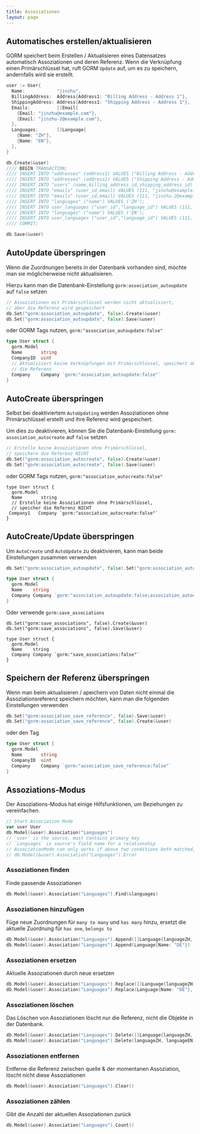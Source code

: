 ```yaml
---
title: Assoziationen
layout: page
---
```


## Automatisches erstellen/aktualisieren

GORM speichert beim Erstellen / Aktualisieren eines Datensatzes automatisch Assoziationen und deren Referenz. Wenn die Verknüpfung einen Primärschlüssel hat, ruft GORM `Update` auf, um es zu speichern, andernfalls wird sie erstellt.

```go
user := User{
  Name:            "jinzhu",
  BillingAddress:  Address{Address1: "Billing Address - Address 1"},
  ShippingAddress: Address{Address1: "Shipping Address - Address 1"},
  Emails:          []Email{
    {Email: "jinzhu@example.com"},
    {Email: "jinzhu-2@example.com"},
  },
  Languages:       []Language{
    {Name: "ZH"},
    {Name: "EN"},
  },
}

db.Create(&user)
//// BEGIN TRANSACTION;
//// INSERT INTO "addresses" (address1) VALUES ("Billing Address - Address 1");
//// INSERT INTO "addresses" (address1) VALUES ("Shipping Address - Address 1");
//// INSERT INTO "users" (name,billing_address_id,shipping_address_id) VALUES ("jinzhu", 1, 2);
//// INSERT INTO "emails" (user_id,email) VALUES (111, "jinzhu@example.com");
//// INSERT INTO "emails" (user_id,email) VALUES (111, "jinzhu-2@example.com");
//// INSERT INTO "languages" ("name") VALUES ('ZH');
//// INSERT INTO user_languages ("user_id","language_id") VALUES (111, 1);
//// INSERT INTO "languages" ("name") VALUES ('EN');
//// INSERT INTO user_languages ("user_id","language_id") VALUES (111, 2);
//// COMMIT;

db.Save(&user)
```

## AutoUpdate überspringen

Wenn die Zuordnungen bereits in der Datenbank vorhanden sind, möchte man sie möglicherweise nicht aktualisieren.

Hierzu kann man die Datenbank-Einstellung `gorm:association_autoupdate` auf `false` setzen

```go
// Assoziationen mit Primärschlüssel werden nicht aktualisiert,
// aber die Referenz wird gespeichert
db.Set("gorm:association_autoupdate", false).Create(&user)
db.Set("gorm:association_autoupdate", false).Save(&user)
```

oder GORM Tags nutzen, `gorm:"association_autoupdate:false"`

```go
type User struct {
  gorm.Model
  Name       string
  CompanyID  uint
  // Aktualisiert keine Verknüpfungen mit Primärschlüssel, speichert aber
  // die Referenz
  Company    Company `gorm:"association_autoupdate:false"`
}
```

## AutoCreate überspringen

Selbst bei deaktiviertem `AutoUpdating` werden Assoziationen ohne Primärschlüssel erstellt und ihre Referenz wird gespeichert.

Um dies zu deaktivieren, können Sie die Datenbank-Einstellung `gorm: association_autocreate` auf `false` setzen

```go
// Erstelle keine Assoziationen ohne Primärschlüssel,
// speichere die Referenz NICHT
db.Set("gorm:association_autocreate", false).Create(&user)
db.Set("gorm:association_autocreate", false).Save(&user)
```

oder GORM Tags nutzen, `gorm:"association_autocreate:false"`

    type User struct {
      gorm.Model
      Name       string
      // Erstelle keine Assoziationen ohne Primärschlüssel,
      // speicher die Referenz NICHT 
     Company1   Company `gorm:"association_autocreate:false"`
    }
    

## AutoCreate/Update überspringen

Um `AutoCreate` und `AutoUpdate` zu deaktivieren, kann man beide Einstellungen zusammen verwenden

```go
db.Set("gorm:association_autoupdate", false).Set("gorm:association_autocreate", false).Create(&user)

type User struct {
  gorm.Model
  Name    string
  Company Company `gorm:"association_autoupdate:false;association_autocreate:false"`
}
```

Oder verwende `gorm:save_associations`

    db.Set("gorm:save_associations", false).Create(&user)
    db.Set("gorm:save_associations", false).Save(&user)
    
    type User struct {
      gorm.Model
      Name    string
      Company Company `gorm:"save_associations:false"`
    }
    

## Speichern der Referenz überspringen

Wenn man beim aktualisieren / apeichern von Daten nicht einmal die Assoziationsreferenz speichern möchten, kann man die folgenden Einstellungen verwenden

```go
db.Set("gorm:association_save_reference", false).Save(&user)
db.Set("gorm:association_save_reference", false).Create(&user)
```

oder den Tag

```go
type User struct {
  gorm.Model
  Name       string
  CompanyID  uint
  Company    Company `gorm:"association_save_reference:false"`
}
```

## Assoziations-Modus

Der Assoziations-Modus hat einige Hilfsfunktionen, um Beziehungen zu vereinfachen.

```go
// Start Association Mode
var user User
db.Model(&user).Association("Languages")
// `user` is the source, must contains primary key
// `Languages` is source's field name for a relationship
// AssociationMode can only works if above two conditions both matched, check it ok or not:
// db.Model(&user).Association("Languages").Error
```

### Assoziationen finden

Finde passende Assoziationen

```go
db.Model(&user).Association("Languages").Find(&languages)
```

### Assoziationen hinzufügen

Füge neue Zuordnungen für `many to many` und `has many` hinzu, ersetzt die aktuelle Zuordnung für `has one`, `belongs to`

```go
db.Model(&user).Association("Languages").Append([]Language{languageZH, languageEN})
db.Model(&user).Association("Languages").Append(Language{Name: "DE"})
```

### Assoziationen ersetzen

Aktuelle Assoziationen durch neue ersetzen

```go
db.Model(&user).Association("Languages").Replace([]Language{languageZH, languageEN})
db.Model(&user).Association("Languages").Replace(Language{Name: "DE"}, languageEN)
```

### Assoziationen löschen

Das Löschen von Assoziationen löscht nur die Referenz, nicht die Objekte in der Datenbank.

```go
db.Model(&user).Association("Languages").Delete([]Language{languageZH, languageEN})
db.Model(&user).Association("Languages").Delete(languageZH, languageEN)
```

### Assoziationen entfernen

Entferne die Referenz zwischen quelle & der momentanen Assoziation, löscht nicht diese Assoziationen

```go
db.Model(&user).Association("Languages").Clear()
```

### Assoziationen zählen

Gibt die Anzahl der aktuellen Assoziationen zurück

```go
db.Model(&user).Association("Languages").Count()
```